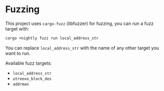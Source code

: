 # Fuzzing
This project uses `cargo-fuzz` (libfuzzer) for fuzzing, you can run a fuzz target with:
```bash
cargo +nightly fuzz run local_address_str
```

You can replace `local_address_str` with the name of any other target you want to run.

Available fuzz targets:
- `local_address_str`
- `utreexo_block_des`
- `addrman`
